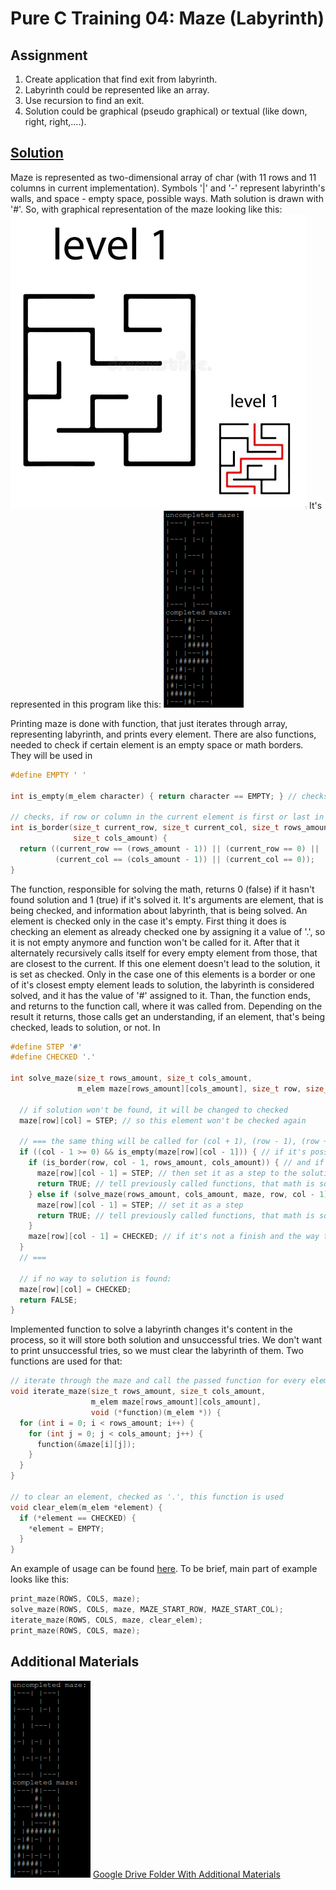 # Pure C Training 04: Maze (Labyrinth)

## Assignment
1. Create application that find exit from labyrinth.
2. Labyrinth could be represented like an array.
3. Use recursion to find an exit.
4. Solution could be graphical (pseudo graphical) or textual (like down, right, right,….).
   
## [Solution](maze_lib.c)
Maze is represented as two-dimensional array of char (with 11 rows and 11 columns in current implementation). Symbols '|' and '-' represent labyrinth's walls, and space - empty space, possible ways. Math solution is drawn with '#'.
So, with graphical representation of the maze looking like this:
![Graphical maze representation](additional_materials/graphical_math.png)
It's represented in this program like this:
![Program maze representation](additional_materials/execution_result.png)

Printing maze is done with function, that just iterates through array, representing labyrinth, and prints every element.
There are also functions, needed to check if certain element is an empty space or math borders. They will be used in 
```c
#define EMPTY ' '

int is_empty(m_elem character) { return character == EMPTY; } // checks, if element is empty, and it's possible to use it as a step

// checks, if row or column in the current element is first or last in the labyrinth
int is_border(size_t current_row, size_t current_col, size_t rows_amount,
              size_t cols_amount) {
  return ((current_row == (rows_amount - 1)) || (current_row == 0) ||
          (current_col == (cols_amount - 1)) || (current_col == 0));
}
```

The function, responsible for solving the math, returns 0 (false) if it hasn't found solution and 1 (true) if it's solved it.
It's arguments are element, that is being checked, and information about labyrinth, that is being solved.
An element is checked only in the case it's empty. First thing it does is checking an element as already checked one by assigning it a value of '.', so it is not empty anymore and function won't be called for it.
After that it alternately recursively calls itself for every empty element from those, that are closest to the current. If this one element doesn't lead to the solution, it is set as checked. Only in the case one of this elements is a border or one of it's closest empty element leads to solution, the labyrinth is considered solved, and it has the value of '#' assigned to it. Than, the function ends, and returns to the function call, where it was called from. Depending on the result it returns, those calls get an understanding, if an element, that's being checked, leads to solution, or not.
In 
```c
#define STEP '#'
#define CHECKED '.'

int solve_maze(size_t rows_amount, size_t cols_amount,
               m_elem maze[rows_amount][cols_amount], size_t row, size_t col) {
  
  // if solution won't be found, it will be changed to checked
  maze[row][col] = STEP; // so this element won't be checked again
  
  // === the same thing will be called for (col + 1), (row - 1), (row + 1)
  if ((col - 1 >= 0) && is_empty(maze[row][col - 1])) { // if it's possible to step into [row][col - 1]
    if (is_border(row, col - 1, rows_amount, cols_amount)) { // and if it's a border (empty border == finish)
      maze[row][col - 1] = STEP; // then set it as a step to the solution
      return TRUE; // tell previously called functions, that math is solved
    } else if (solve_maze(rows_amount, cols_amount, maze, row, col - 1)) { // if [row][col - 1] is a step to the solution
      maze[row][col - 1] = STEP; // set it as a step
      return TRUE; // tell previously called functions, that math is solved
    }
    maze[row][col - 1] = CHECKED; // if it's not a finish and the way to the finish doesn't lie through it, then set it's value to check and continue checking other elements, closest to [row][col]
  }
  // ===

  // if no way to solution is found:
  maze[row][col] = CHECKED; 
  return FALSE;
}
```

Implemented function to solve a labyrinth changes it's content in the process, so it will store both solution and unsuccessful tries. We don't want to print unsuccessful tries, so we must clear the labyrinth of them. Two functions are used for that:
```c
// iterate through the maze and call the passed function for every element
void iterate_maze(size_t rows_amount, size_t cols_amount,
                  m_elem maze[rows_amount][cols_amount],
                  void (*function)(m_elem *)) {
  for (int i = 0; i < rows_amount; i++) {
    for (int j = 0; j < cols_amount; j++) {
      function(&maze[i][j]);
    }
  }
}

// to clear an element, checked as '.', this function is used
void clear_elem(m_elem *element) {
  if (*element == CHECKED) {
    *element = EMPTY;
  }
}
```
An example of usage can be found [here](main.c). To be brief, main part of example looks like this:
```c
print_maze(ROWS, COLS, maze);
solve_maze(ROWS, COLS, maze, MAZE_START_ROW, MAZE_START_COL);
iterate_maze(ROWS, COLS, maze, clear_elem);
print_maze(ROWS, COLS, maze);
```

## Additional Materials
![Program Output](additional_materials/execution_result.png)
[Google Drive Folder With Additional Materials](https://drive.google.com/drive/folders/1S_OR1QAltnGfACZpj4HkSNRZO1ld5_aY?usp=share_link)
